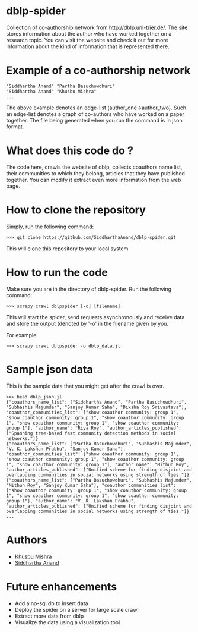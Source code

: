 # dblp-spider
 Collection of co-authorship network from http://dblp.uni-trier.de/. The site stores information about the author who have worked together on a research topic. You can visit the website and check it out for more information about the kind of information that is represented there.

# Example of a co-authorship network
```
"Siddhartha Anand" "Partha Basuchowdhuri"
"Siddhartha Anand" "Khusbu Mishra"
...
```
The above example denotes an edge-list (author_one->author_two). Such an edge-list denotes a graph of co-authors who have worked on a paper together. The file being generated when you run the command is in json format.
# What does this code do ?
The code here, crawls the website of dblp, collects coauthors name list, their communities to which they belong, articles that they have published together. You can modify it extract even more information from the web page.

# How to clone the repository
Simply, run the following command:
```
>>> git clone https://github.com/SiddharthaAnand/dblp-spider.git
```
This will clone this repository to your local system. 

# How to run the code
Make sure you are in the directory of dblp-spider. Run the following command:
```
>>> scrapy crawl dblpspider [-o] [filename]
```

This will start the spider, send requests asynchronously and receive data and store the output (denoted by '-o' in the filename given by you.

For example:
```
>>> scrapy crawl dblpspider -o dblp_data.jl
```

# Sample json data
This is the sample data that you might get after the crawl is over.
```
>>> head dblp_json.jl
{"coauthors_name_list": ["Siddhartha Anand", "Partha Basuchowdhuri", "Subhashis Majumder", "Sanjoy Kumar Saha", "Diksha Roy Srivastava"], "coauthor_communities_list": ["show coauthor community: group 1", "show coauthor community: group 1", "show coauthor community: group 1", "show coauthor community: group 1", "show coauthor community: group 1"], "author_name": "Riya Roy", "author_articles_published": ["Spanning tree-based fast community detection methods in social networks."]}
{"coauthors_name_list": ["Partha Basuchowdhuri", "Subhashis Majumder", "V. K. Lakshan Prabhu", "Sanjoy Kumar Saha"], "coauthor_communities_list": ["show coauthor community: group 1", "show coauthor community: group 1", "show coauthor community: group 1", "show coauthor community: group 1"], "author_name": "Mithun Roy", "author_articles_published": ["Unified scheme for finding disjoint and overlapping communities in social networks using strength of ties."]}
{"coauthors_name_list": ["Partha Basuchowdhuri", "Subhashis Majumder", "Mithun Roy", "Sanjoy Kumar Saha"], "coauthor_communities_list": ["show coauthor community: group 1", "show coauthor community: group 1", "show coauthor community: group 1", "show coauthor community: group 1"], "author_name": "V. K. Lakshan Prabhu", "author_articles_published": ["Unified scheme for finding disjoint and overlapping communities in social networks using strength of ties."]}
...
```

# Authors
* [Khusbu Mishra](https://github.com/Khusbu)
* [Siddhartha Anand](https://github.com/SiddharthaAnand)

# Future enhancements
* Add a no-sql db to insert data 
* Deploy the spider on a server for large scale crawl
* Extract more data from dblp
* Visualize the data using a visualization tool
